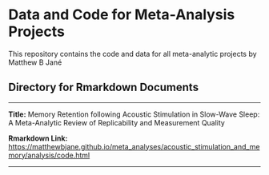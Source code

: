 #  Data and Code for Meta-Analysis Projects

This repository contains the code and data for all meta-analytic projects by Matthew B Jané

Directory for Rmarkdown Documents
---
---

**Title:** Memory Retention following Acoustic Stimulation in Slow-Wave Sleep: A Meta-Analytic Review of Replicability and Measurement Quality

**Rmarkdown Link:** https://matthewbjane.github.io/meta_analyses/acoustic_stimulation_and_memory/analysis/code.html

---
